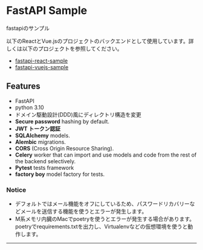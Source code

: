 # FastAPI Sample

fastapiのサンプル

以下のReactとVue.jsのプロジェクトのバックエンドとして使用しています。詳しくは以下のプロジェクトを参照してください。

* <a href="https://github.com/allneko-club/fastapi-react-sample" class="external-link" target="_blank">fastapi-react-sample</a>
* <a href="https://github.com/allneko-club/fastapi-vuejs-sample" class="external-link" target="_blank">fastapi-vuejs-sample</a>

## Features
* FastAPI
* python 3.10
* ドメイン駆動設計(DDD)風にディレクトリ構造を変更
* **Secure password** hashing by default.
* **JWT トークン認証**
* **SQLAlchemy** models.
* **Alembic** migrations.
* **CORS** (Cross Origin Resource Sharing).
* **Celery** worker that can import and use models and code from the rest of the backend selectively.
* **Pytest** tests framework
* **factory boy** model factory for tests.

### Notice
* デフォルトではメール機能をオフにしているため、パスワードリカバリーなどメールを送信する機能を使うとエラーが発生します。
* M系メモリ内臓のMacでpoetryを使うとエラーが発生する場合があります。poetryでrequirements.txtを出力し、Virtualenvなどの仮想環境を使うと動作します。
---
